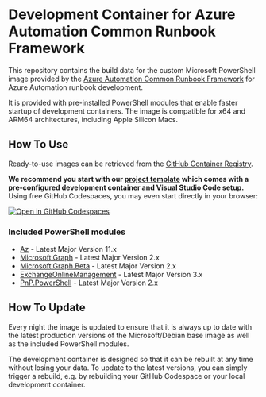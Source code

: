 # Development Container for Azure Automation Common Runbook Framework

This repository contains the build data for the custom Microsoft PowerShell image provided by the [Azure Automation Common Runbook Framework](https://github.com/Workoho/AzAuto-Common-Runbook-FW) for Azure Automation runbook development.

It is provided with pre-installed PowerShell modules that enable faster startup of development containers. The image is compatible for x64 and ARM64 architectures, including Apple Silicon Macs.

## How To Use

Ready-to-use images can be retrieved from the [GitHub Container Registry](https://ghcr.io/workoho/azauto-common-runbook-fw).

**We recommend you start with our [project template](https://github.com/Workoho/AzAuto-Project.tmpl) which comes with a pre-configured development container and Visual Studio Code setup.** Using free GitHub Codespaces, you may even start directly in your browser:

[![Open in GitHub Codespaces](https://github.com/codespaces/badge.svg)](https://codespaces.new/Workoho/AzAuto-Project.tmpl)

### Included PowerShell modules

- [Az](https://learn.microsoft.com/en-us/powershell/azure/new-azureps-module-az) - Latest Major Version 11.x
- [Microsoft.Graph](https://learn.microsoft.com/en-us/powershell/microsoftgraph/?view=graph-powershell-1.0) - Latest Major Version 2.x
- [Microsoft.Graph.Beta](https://learn.microsoft.com/en-us/powershell/microsoftgraph/?view=graph-powershell-beta) - Latest Major Version 2.x
- [ExchangeOnlineManagement](https://learn.microsoft.com/en-us/powershell/exchange/exchange-online-powershell) - Latest Major Version 3.x
- [PnP.PowerShell](https://pnp.github.io/powershell/) - Latest Major Version 2.x

## How To Update

Every night the image is updated to ensure that it is always up to date with the latest production versions of the Microsoft/Debian base image as well as the included PowerShell modules.

The development container is designed so that it can be rebuilt at any time without losing your data. To update to the latest versions, you can simply trigger a rebuild, e.g. by rebuilding your GitHub Codespace or your local development container.

